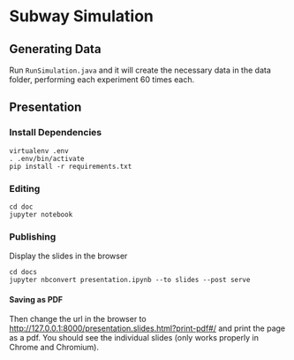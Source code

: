 # Subway Simulation

## Generating Data

Run `RunSimulation.java` and it will create the necessary data in the data folder, performing each
experiment 60 times each.

## Presentation

### Install Dependencies

```
virtualenv .env
. .env/bin/activate
pip install -r requirements.txt
```

### Editing

```
cd doc
jupyter notebook
```

### Publishing

Display the slides in the browser

```
cd docs
jupyter nbconvert presentation.ipynb --to slides --post serve
```

#### Saving as PDF

Then change the url in the browser to http://127.0.0.1:8000/presentation.slides.html?print-pdf#/
and print the page as a pdf. You should see the individual slides (only works properly in Chrome 
and Chromium).
